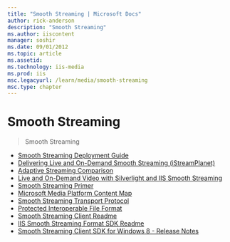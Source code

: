 ```yaml
---
title: "Smooth Streaming | Microsoft Docs"
author: rick-anderson
description: "Smooth Streaming"
ms.author: iiscontent
manager: soshir
ms.date: 09/01/2012
ms.topic: article
ms.assetid: 
ms.technology: iis-media
ms.prod: iis
msc.legacyurl: /learn/media/smooth-streaming
msc.type: chapter
---
```

Smooth Streaming
====================
> Smooth Streaming


- [Smooth Streaming Deployment Guide](smooth-streaming-deployment-guide.md)
- [Delivering Live and On-Demand Smooth Streaming (iStreamPlanet)](delivering-live-and-on-demand-smooth-streaming-istreamplanet.md)
- [Adaptive Streaming Comparison](adaptive-streaming-comparison.md)
- [Live and On-Demand Video with Silverlight and IIS Smooth Streaming](live-and-on-demand-video-with-silverlight-and-iis-smooth-streaming.md)
- [Smooth Streaming Primer](smooth-streaming-primer.md)
- [Microsoft Media Platform Content Map](microsoft-media-platform-content-map.md)
- [Smooth Streaming Transport Protocol](smooth-streaming-transport-protocol.md)
- [Protected Interoperable File Format](protected-interoperable-file-format.md)
- [Smooth Streaming Client Readme](smooth-streaming-client-readme.md)
- [IIS Smooth Streaming Format SDK Readme](iis-smooth-streaming-format-sdk-readme.md)
- [Smooth Streaming Client SDK for Windows 8 - Release Notes](smooth-streaming-client-sdk-for-windows-8-release-notes.md)